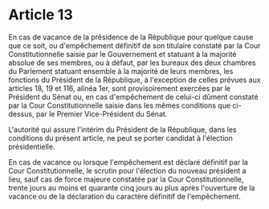 # Article 13

En cas de vacance de la présidence de la République pour quelque cause que ce soit, ou d'empêchement définitif de son titulaire constaté par la Cour Constitutionnelle
saisie par le Gouvernement et statuant à la majorité absolue de ses membres, ou à défaut, par les bureaux des deux chambres du Parlement statuant ensemble à la
majorité de leurs membres, les fonctions du Président de la République, à l'exception de celles prévues aux articles 18, 19 et 116, alinéa 1er, sont provisoirement exercées
par le Président du Sénat ou, en cas d'empêchement de celui-ci dûment constaté par la Cour Constitutionnelle saisie dans les mêmes conditions que ci-dessus, par le
Premier Vice-Président du Sénat.

L'autorité qui assure l'intérim du Président de la République, dans les conditions du présent article, ne peut se porter candidat à l'élection présidentielle.

En cas de vacance ou lorsque l'empêchement est déclaré définitif par la Cour Constitutionnelle, le scrutin pour l'élection du nouveau président a lieu, sauf cas de
force majeure constatée par la Cour Constitutionnelle, trente jours au moins et quarante cinq jours au plus après l'ouverture de la vacance ou de la déclaration du
caractère définitif de l'empêchement.
